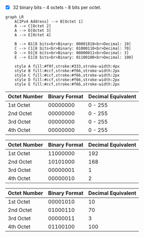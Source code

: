 
- [x] 32 binary bits - 4 octets - 8 bits per octet.

```mermaid
graph LR
    A[IPv4 Address] --> B[Octet 1]
    A --> C[Octet 2]
    A --> D[Octet 3]
    A --> E[Octet 4]

    B --> B1[8 bits<br>Binary: 00001010<br>Decimal: 10]
    C --> C1[8 bits<br>Binary: 01000110<br>Decimal: 70]
    D --> D1[8 bits<br>Binary: 00000011<br>Decimal: 3]
    E --> E1[8 bits<br>Binary: 01100100<br>Decimal: 100]

    style A fill:#f9f,stroke:#333,stroke-width:4px
    style B fill:#ccf,stroke:#f66,stroke-width:2px
    style C fill:#ccf,stroke:#f66,stroke-width:2px
    style D fill:#ccf,stroke:#f66,stroke-width:2px
    style E fill:#ccf,stroke:#f66,stroke-width:2px
```

| Octet Number | Binary Format   | Decimal Equivalent |
|--------------|-----------------|--------------------|
| 1st Octet    | 00000000        | 0 - 255            |
| 2nd Octet    | 00000000        | 0 - 255            |
| 3rd Octet    | 00000000        | 0 - 255            |
| 4th Octet    | 00000000        | 0 - 255            |

| Octet Number | Binary Format   | Decimal Equivalent |
|--------------|-----------------|--------------------|
| 1st Octet    | 11000000        | 192                |
| 2nd Octet    | 10101000        | 168                |
| 3rd Octet    | 00000001        | 1                  |
| 4th Octet    | 00000010        | 2                  |

| Octet Number | Binary Format   | Decimal Equivalent |
|--------------|-----------------|--------------------|
| 1st Octet    | 00001010        | 10                 |
| 2nd Octet    | 01000110        | 70                 |
| 3rd Octet    | 00000011        | 3                  |
| 4th Octet    | 01100100        | 100                |
